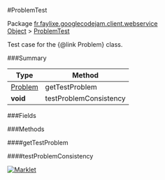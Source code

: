 #ProblemTest

Package [fr.faylixe.googlecodejam.client.webservice](https://github.com/Faylixe/googlecodejam-client/blob/master/fr/faylixe/googlecodejam/client/webservice)<br>
[Object]() > [ProblemTest](https://github.com/Faylixe/googlecodejam-client/blob/master/javadoc/fr/faylixe/googlecodejam/client/webservice/ProblemTest.md)

Test case for the {@link Problem} class.

###Summary


| Type | Method |
| --- | --- |
| [Problem](https://github.com/Faylixe/googlecodejam-client/blob/master/javadoc/fr/faylixe/googlecodejam/client/webservice/Problem.md) | getTestProblem |
| **void** | testProblemConsistency |

###Fields


###Methods

####getTestProblem


####testProblemConsistency


[![Marklet](https://img.shields.io/badge/Generated%20by-Marklet-green.svg)](https://github.com/Faylixe/marklet)